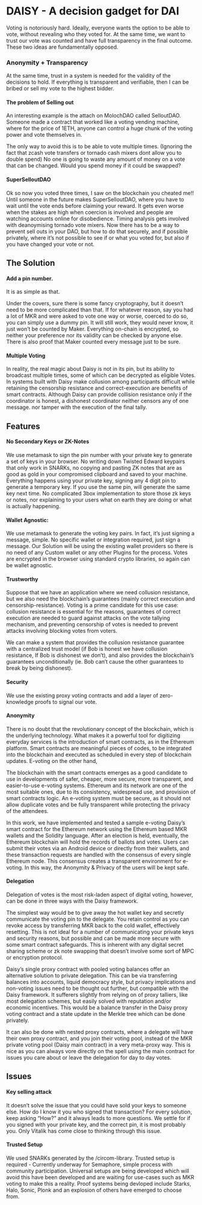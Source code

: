 # DAISY - A decision gadget for DAI

Voting is notoriously hard. Ideally, everyone wants the option to be able to vote, without revealing who they voted for. At the same time, we want to trust our vote was counted and have full transparency in the final outcome. These two ideas are fundamentally opposed.

### Anonymity + Transparency

At the same time, trust in a system is needed for the validity of the decisions to hold. If everything is transparent and verifiable, then I can be bribed or sell my vote to the highest bidder.

#### The problem of Selling out

An interesting example is the attach on MolochDAO called SelloutDAO. Someone made a contract that worked like a voting vending machine, where for the price of 1ETH, anyone can control a huge chunk of the voting power and vote themselves in.

The only way to avoid this is to be able to vote multiple times. (Ignoring the fact that zcash vote transfers or tornado cash mixers dont allow you to double spend) No one is going to waste any amount of money on a vote that can be changed. Would you spend money if it could be swapped? 


#### SuperSelloutDAO
Ok so now you voted three times, I saw on the blockchain you cheated me!! Until someone in the future makes SuperSelloutDAO, where you have to wait until the vote ends before claiming your reward. 
It gets even worse when the stakes are high when coercion is involved and people are watching accounts online for disobedience. Timing analysis gets involved with deanoymising tornado vote mixers. Now there has to be a way to prevent sell outs in your DAO, but how to do that securely, and if possible privately, where it’s not possible to see if or what you voted for, but also if you have changed your vote or not.  


## The Solution
#### Add a pin number. 
It is as simple as that. 

Under the covers, sure there is some fancy cryptography, but it doesn’t need to be more complicated than that. If for whatever reason, say you had a lot of MKR and were asked to vote one way or worse, coerced to do so, you can simply use a dummy pin. It will still work, they would never know, it just won’t be counted by Maker. 
Everything on-chain is encrypted, so neither your preference nor its validity can be checked by anyone else. There is also proof that Maker counted every message just to be sure.   

#### Multiple Voting
In reality, the real magic about Daisy is not in its pin, but its ability to broadcast multiple times, some of which can be decrypted as eligible Votes. 
In systems built with Daisy make collusion among participants difficult while retaining the censorship resistance and correct-execution are benefits of smart contracts. Although Daisy can provide collision resistance only if the coordinator is honest, a dishonest coordinator neither censors any of one message. nor tamper with the execution of the final tally.



## Features
#### No Secondary Keys or ZK-Notes
We use metamask to sign the pin number with your private key to generate a set of keys in your browser. No writing down Twisted Edward keypairs that only work in SNARKs, no copying and pasting ZK notes that are as good as gold in your compromised clipboard and saved to your machine. Everything happens using your private key, signing any 4 digit pin to generate a temporary key. If you use the same pin, will generate the same key next time. No complicated 3box implementation to store those zk keys or notes, nor explaining to your users what on earth they are doing or what is actually happening.

#### Wallet Agnostic:

We use metamask to generate the voting key pairs. In fact, it’s just signing a message, simple. No specific wallet or integration required, just sign a message. 
Our Solution will be using the existing wallet providers so there is no need of any Custom wallet or any other Plugins for the process. Votes are encrypted in the browser using standard crypto libraries, so again can be wallet agnostic.

#### Trustworthy

Suppose that we have an application where we need collusion resistance, but we also need the blockchain’s guarantees (mainly correct execution and censorship-resistance). 
Voting is a prime candidate for this use case: collusion resistance is essential for the reasons, guarantees of correct execution are needed to guard against attacks on the vote tallying mechanism, and preventing censorship of votes is needed to prevent attacks involving blocking votes from voters. 

We can make a system that provides the collusion resistance guarantee with a centralized trust model (if Bob is honest we have collusion resistance, If Bob is dishonest we don’t), and also provides the blockchain’s guarantees unconditionally (ie. Bob can’t cause the other guarantees to break by being dishonest).

#### Security
We use the existing proxy voting contracts and add a layer of zero-knowledge proofs to signal our vote. 

#### Anonymity
There is no doubt that the revolutionary concept of the blockchain, which is the underlying technology. What makes it a powerful tool for digitizing everyday services is the introduction of smart contracts, as in the Ethereum platform. Smart contracts are meaningful pieces of codes, to be integrated into the blockchain and executed as scheduled in every step of blockchain updates. E-voting on the other hand,


The blockchain with the smart contracts emerges as a good candidate to use in developments of safer, cheaper, more secure, more transparent, and easier-to-use e-voting systems. Ethereum and its network are one of the most suitable ones, due to its consistency, widespread use, and provision of smart contracts logic. An e-voting system must be secure, as it should not allow duplicate votes and be fully transparent while protecting the privacy of the attendees. 


In this work, we have implemented and tested a sample e-voting Daisy’s smart contract for the Ethereum network using the Ethereum based MKR wallets and the Solidity language.
After an election is held, eventually, the Ethereum blockchain will hold the records of ballots and votes. Users can submit their votes via an Android device or directly from their wallets, and these transaction requests are handled with the consensus of every single Ethereum node. This consensus creates a transparent environment for e-voting. In this way, the Anonymity & Privacy of the users will be kept safe.


#### Delegation
Delegation of votes is the most risk-laden aspect of digital voting, however, can be done in three ways with the Daisy framework. 

The simplest way would be to give away the hot wallet key and secretly communicate the voting pin to the delegate. You retain control as you can revoke access by transferring MKR back to the cold wallet, effectively resetting. This is not ideal for a number of communicating your private keys and security reasons, but possible and can be made more secure with some smart contract safeguards. This is inherent with any digital secret sharing scheme or zk note swapping that doesn’t involve some sort of MPC or encryption protocol. 
  
Daisy’s single proxy contract with pooled voting balances offer an alternative solution to private delegation. This can be via transferring balances into accounts, liquid democracy style, but privacy implications and non-voting issues need to be thought out further, but compatible with the Daisy framework. It sufferers slightly from relying on of proxy talliers, like most delegation schemes, but easily solved with reputation and/or economic incentives. This would be a balance transfer in the Daisy proxy voting contract and a state update in the Merkle tree which can be done privately. 

It can also be done with nested proxy contracts, where a delegate will have their own proxy contract, and you join their voting pool, instead of the MKR private voting pool (Daisy main contract) in a very meta-proxy way. This is nice as you can always vore directly on the spell using the main contract for issues you care about or leave the delegation for day to day votes. 


## Issues
#### Key selling attack
It doesn’t solve the issue that you could have sold your keys to someone else. How do I know it you who signed that transaction? For every solution, keep asking “How?” and it always leads to more questions. We settle for if you signed with your private key, and the correct pin, it is most probably you. Only Vitalik has come close to thinking through this issue. 

#### Trusted Setup
We used SNARKs generated by the /circom-library.
Trusted setup is required - Currently underway for Semaphore, simple process with community participation.  Universal setups are being developed which will avoid this have been developed and are waiting for use-cases such as MKR voting to make this a reality. Proof systems being devloped include Starks, Halo, Sonic, Plonk and an explosion of others have emerged to choose from. 
